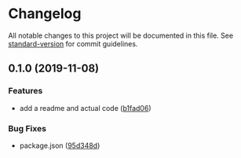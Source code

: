 # Changelog

All notable changes to this project will be documented in this file. See [standard-version](https://github.com/conventional-changelog/standard-version) for commit guidelines.

## 0.1.0 (2019-11-08)

### Features

- add a readme and actual code ([b1fad06](https://github.com/boneskull/buggin/commit/b1fad0623c9d5acc08db43f760ece1a4868bbaaa))

### Bug Fixes

- package.json ([95d348d](https://github.com/boneskull/buggin/commit/95d348d8795884f08dbe92275e2f0a48bc9ef682))

